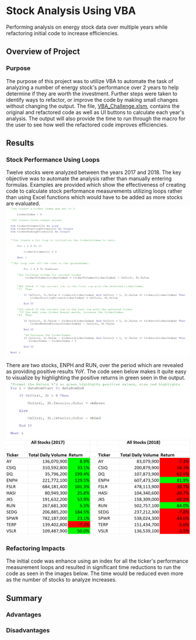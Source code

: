 # Stock Analysis Using VBA
Performing analysis on energy stock data over multiple years while refactoring initial code to increase efficiencies.
## Overview of Project
### Purpose
The purpose of this project was to utilize VBA to automate the task of analyzing a number of energy stock's performance over 2 years to help determine if they are worth the investment.  Further steps were taken to identify ways to refactor, or improve the code by making small changes without changing the output.  The file, [VBA_Challenge.xlsm](https://github.com/dschul01/stock-analysis/blob/main/VBA_Challenge.xlsm), contains the original and refactored code as well as UI buttons to calculate each year's analysis.  The output will also provide the time to run through the macro for the user to see how well the refactored code improves efficiencies.

## Results
### Stock Performance Using Loops
Twelve stocks were analyzed between the years 2017 and 2018.  The key objective was to automate the analysis rather than manually entering formulas.  Examples are provided which show the effectiveness of creating code to calculate stock performance measurements utilizing loops rather than using Excel functions which would have to be added as more stocks are evaluated.
![Loop_Measurement.png](https://github.com/dschul01/stock-analysis/blob/main/Resources/Loop_Measurement.png)

There are two stocks, ENPH and RUN, over the period which are revealed as providing positive results YoY.  The code seen below makes it quite easy to visualize by highlighting the positive returns in green seen in the output.
![Formatting_Code.png](https://github.com/dschul01/stock-analysis/blob/main/Resources/Formatting_Code.png)
![Positive_Returns_YoY.png](https://github.com/dschul01/stock-analysis/blob/main/Resources/Positive_Returns_YoY.png)
### Refactoring Impacts
The initial code was enhance using an index for all the ticker's performance measurement loops and resulted in significant time reductions to run the code as seen in the images below.  The time would be reduced even more as the number of stocks to analyze increases.




## Summary
### Advantages

### Disadvantages	


